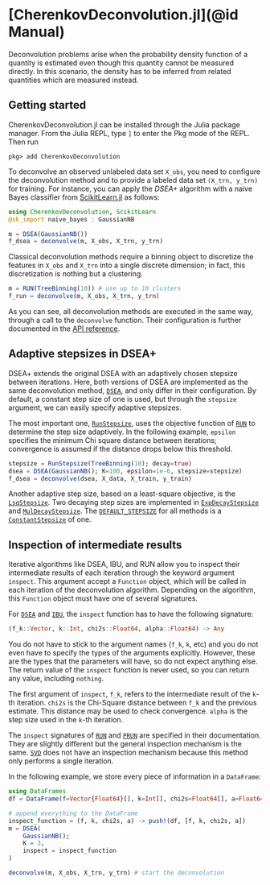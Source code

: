 # [CherenkovDeconvolution.jl](@id Manual)

Deconvolution problems arise when the probability density function of a quantity is estimated even though this quantity cannot be measured directly. In this scenario, the density has to be inferred from related quantities which are measured instead.

## Getting started

CherenkovDeconvolution.jl can be installed through the Julia package manager. From the Julia REPL, type `]` to enter the Pkg mode of the REPL. Then run

```
pkg> add CherenkovDeconvolution
```

To deconvolve an observed unlabeled data set `X_obs`, you need to configure the deconvolution method and to provide a labeled data set `(X_trn, y_trn)` for training. For instance, you can apply the *DSEA+* algorithm with a naive Bayes classifier from [ScikitLearn.jl](https://github.com/cstjean/ScikitLearn.jl) as follows:

```julia
using CherenkovDeconvolution, ScikitLearn
@sk_import naive_bayes : GaussianNB

m = DSEA(GaussianNB())
f_dsea = deconvolve(m, X_obs, X_trn, y_trn)
```

Classical deconvolution methods require a binning object to discretize the features in `X_obs` and `X_trn` into a single discrete dimension; in fact, this discretization is nothing but a clustering.

```julia
m = RUN(TreeBinning(10)) # use up to 10 clusters
f_run = deconvolve(m, X_obs, X_trn, y_trn)
```

As you can see, all deconvolution methods are executed in the same way, through a call to the `deconvolve` function. Their configuration is further documented in the [API reference](@ref).

## Adaptive stepsizes in DSEA+

DSEA+ extends the original DSEA with an adaptively chosen stepsize between iterations. Here, both versions of DSEA are implemented as the same deconvolution method, [`DSEA`](@ref), and only differ in their configuration. By default, a constant step size of one is used, but through the `stepsize` argument, we can easily specify adaptive stepsizes.

The most important one, [`RunStepsize`](@ref), uses the objective function of [`RUN`](@ref) to determine the step size adaptively. In the following example, `epsilon` specifies the minimum Chi square distance between iterations; convergence is assumed if the distance drops below this threshold.

```julia
stepsize = RunStepsize(TreeBinning(10); decay=true)
dsea = DSEA(GaussianNB(); K=100, epsilon=1e-6, stepsize=stepsize)
f_dsea = deconvolve(dsea, X_data, X_train, y_train)
```

Another adaptive step size, based on a least-square objective, is the [`LsqStepsize`](@ref). Two decaying step sizes are implemented in [`ExpDecayStepsize`](@ref) and [`MulDecayStepsize`](@ref). The [`DEFAULT_STEPSIZE`](@ref) for all methods is a [`ConstantStepsize`](@ref) of one.

## Inspection of intermediate results

Iterative algorithms like DSEA, IBU, and RUN allow you to inspect their intermediate results of each iteration through the keyword argument `inspect`. This argument accept a `Function` object, which will be called in each iteration of the deconvolution algorithm. Depending on the algorithm, this `Function` object must have one of several signatures.

For [`DSEA`](@ref) and [`IBU`](@ref), the `inspect` function has to have the following signature:

```julia
(f_k::Vector, k::Int, chi2s::Float64, alpha::Float64) -> Any
```

You do not have to stick to the argument names (`f_k`, `k`, etc) and you do not even have to specify the types of the arguments explicitly. However, these are the types that the parameters will have, so do not expect anything else. The return value of the `inspect` function is never used, so you can return any value, including `nothing`.

The first argument of `inspect`, `f_k`, refers to the intermediate result of the `k`-th iteration. `chi2s` is the Chi-Square distance between `f_k` and the previous estimate. This distance may be used to check convergence. `alpha` is the step size used in the `k`-th iteration.

The `inspect` signatures of [`RUN`](@ref) and [`PRUN`](@ref) are specified in their documentation. They are slightly different but the general inspection mechanism is the same. [`SVD`](@ref) does not have an inspection mechanism because this method only performs a single iteration.

In the following example, we store every piece of information in a `DataFrame`:

```julia
using DataFrames
df = DataFrame(f=Vector{Float64}[], k=Int[], chi2s=Float64[], a=Float64[])

# append everything to the DataFrame
inspect_function = (f, k, chi2s, a) -> push!(df, [f, k, chi2s, a])
m = DSEA(
    GaussianNB();
    K = 3,
    inspect = inspect_function
)

deconvolve(m, X_obs, X_trn, y_trn) # start the deconvolution
```
